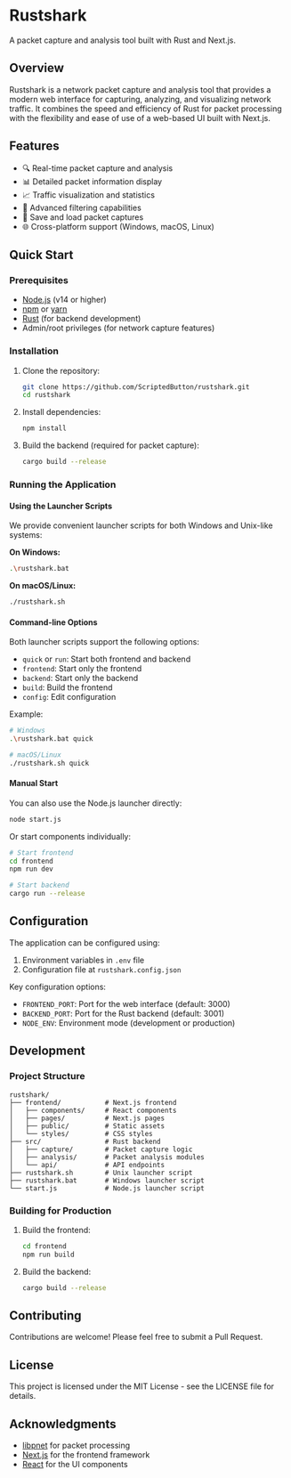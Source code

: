 # Rustshark

A packet capture and analysis tool built with Rust and Next.js.

## Overview

Rustshark is a network packet capture and analysis tool that provides a modern web interface for capturing, analyzing, and visualizing network traffic. It combines the speed and efficiency of Rust for packet processing with the flexibility and ease of use of a web-based UI built with Next.js.

## Features

- 🔍 Real-time packet capture and analysis
- 📊 Detailed packet information display
- 📈 Traffic visualization and statistics
- 🔎 Advanced filtering capabilities
- 💾 Save and load packet captures
- 🌐 Cross-platform support (Windows, macOS, Linux)

## Quick Start

### Prerequisites

- [Node.js](https://nodejs.org/) (v14 or higher)
- [npm](https://www.npmjs.com/) or [yarn](https://yarnpkg.com/)
- [Rust](https://www.rust-lang.org/tools/install) (for backend development)
- Admin/root privileges (for network capture features)

### Installation

1. Clone the repository:

   ```bash
   git clone https://github.com/ScriptedButton/rustshark.git
   cd rustshark
   ```

2. Install dependencies:

   ```bash
   npm install
   ```

3. Build the backend (required for packet capture):
   ```bash
   cargo build --release
   ```

### Running the Application

#### Using the Launcher Scripts

We provide convenient launcher scripts for both Windows and Unix-like systems:

**On Windows:**

```bash
.\rustshark.bat
```

**On macOS/Linux:**

```bash
./rustshark.sh
```

#### Command-line Options

Both launcher scripts support the following options:

- `quick` or `run`: Start both frontend and backend
- `frontend`: Start only the frontend
- `backend`: Start only the backend
- `build`: Build the frontend
- `config`: Edit configuration

Example:

```bash
# Windows
.\rustshark.bat quick

# macOS/Linux
./rustshark.sh quick
```

#### Manual Start

You can also use the Node.js launcher directly:

```bash
node start.js
```

Or start components individually:

```bash
# Start frontend
cd frontend
npm run dev

# Start backend
cargo run --release
```

## Configuration

The application can be configured using:

1. Environment variables in `.env` file
2. Configuration file at `rustshark.config.json`

Key configuration options:

- `FRONTEND_PORT`: Port for the web interface (default: 3000)
- `BACKEND_PORT`: Port for the Rust backend (default: 3001)
- `NODE_ENV`: Environment mode (development or production)

## Development

### Project Structure

```
rustshark/
├── frontend/           # Next.js frontend
│   ├── components/     # React components
│   ├── pages/          # Next.js pages
│   ├── public/         # Static assets
│   └── styles/         # CSS styles
├── src/                # Rust backend
│   ├── capture/        # Packet capture logic
│   ├── analysis/       # Packet analysis modules
│   └── api/            # API endpoints
├── rustshark.sh        # Unix launcher script
├── rustshark.bat       # Windows launcher script
└── start.js            # Node.js launcher script
```

### Building for Production

1. Build the frontend:

   ```bash
   cd frontend
   npm run build
   ```

2. Build the backend:
   ```bash
   cargo build --release
   ```

## Contributing

Contributions are welcome! Please feel free to submit a Pull Request.

## License

This project is licensed under the MIT License - see the LICENSE file for details.

## Acknowledgments

- [libpnet](https://github.com/libpnet/libpnet) for packet processing
- [Next.js](https://nextjs.org/) for the frontend framework
- [React](https://reactjs.org/) for the UI components
